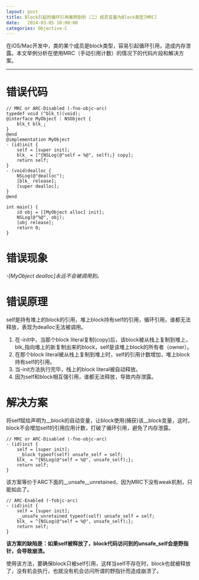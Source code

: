 ```yaml
---
layout: post
title: Block引起的循环引用案例剖析（二）成员变量为Block类型[MRC]
date:   2014-03-05 10:00:00
categories: Objective-C
---
```


在iOS/Mac开发中，类的某个成员是block类型，容易引起循环引用，造成内存泄露。本文举例分析在使用MRC（手动引用计数）的情况下的代码片段和解决方案。

- - -

# 错误代码

```objc
// MRC or ARC-Disabled (-fno-objc-arc)
typedef void (^blk_t)(void);
@interface MyObject : NSObject {
    blk_t blk_;
}
@end
@implementation MyObject
- (id)init {
    self = [super init];
    blk_ = [^{NSLog(@"self = %@", self);} copy]; 
    return self;
}
- (void)dealloc {
    NSLog(@"dealloc"); 
    [blk_ release];
    [super dealloc];
}
@end

int main() {
    id obj = [[MyObject alloc] init]; 
    NSLog(@"%@", obj);
    [obj release];
    return 0;
}
```


# 错误现象

*-[MyObject dealloc]永远不会被调用到。*


# 错误原理

self是持有堆上的block的引用，堆上block持有self的引用，循环引用，谁都无法释放，表现为dealloc无法被调用。

1. 在-init中，当那个block literal复制(copy)后，该block被从栈上复制到堆上，blk_指向堆上的新复制出来的block，self是该堆上block的所有者（owner）。
1. 在那个block literal被从栈上复制到堆上时，self的引用计数增加，堆上block持有self的引用。
1. 当-init方法执行完毕，栈上的block literal被自动释放。
1. 因为self和block相互强引用，谁都无法释放，导致内存泄露。


# 解决方案

将self赋给声明为\_\_block的自动变量，让block使用(捕获)该\_\_block变量，这时，block不会增加self的引用应用计数，打破了循环引用，避免了内存泄露。

```objc
// MRC or ARC-Disabled (-fno-objc-arc)
- (id)init {
    self = [super init];
    __block typeof(self) unsafe_self = self;
    blk_ = ^{NSLog(@"self = %@", unsafe_self);}; 
    return self;
}
```

该方案等价于ARC下面的\_\_unsafe\_\_unretained，因为MRC下没有weak机制，只能如此了。

```objc
// ARC-Enabled (-fobjc-arc)
- (id)init {
    self = [super init];
    __unsafe_unretained typeof(self) unsafe_self = self;
    blk_ = ^{NSLog(@"self = %@", unsafe_self);}; 
    return self;
}
```

**该方案的缺陷是：如果self被释放了，block代码访问到的unsafe_self会是野指针，会导致崩溃。**

使用该方法，要确保block只被self引用，这样当self不存在时，block也就被释放了，没有机会执行，也就没有机会访问所谓的野指针而造成崩溃了。
